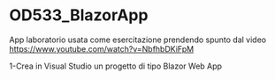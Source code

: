 # OD533_BlazorApp

App laboratorio usata come esercitazione prendendo spunto dal video https://www.youtube.com/watch?v=NbfhbDKiFpM

1-Crea in Visual Studio un progetto di tipo Blazor Web App
